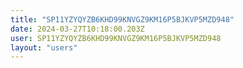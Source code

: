```yaml
---
title: "SP11YZYQYZB6KHD99KNVGZ9KM16P5BJKVP5MZD948"
date: 2024-03-27T10:18:00.203Z
user: SP11YZYQYZB6KHD99KNVGZ9KM16P5BJKVP5MZD948
layout: "users"
---
```

    